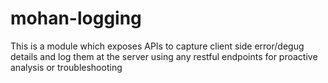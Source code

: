 # mohan-logging
This is a module which exposes APIs to capture client side error/degug details and log them at the server using any restful endpoints for proactive analysis or troubleshooting
